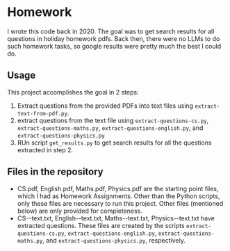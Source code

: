 # Homework
I wrote this code back in 2020. The goal was to get search results for all questions in holiday homework pdfs. Back then, there were no LLMs to do such homework tasks, so google results were pretty much the best I could do.

## Usage
This project accomplishes the goal in 2 steps:
1. Extract questions from the provided PDFs into text files using `extract-text-from-pdf.py`.
2. extract questions from the text file using `extract-questions-cs.py`, `extract-questions-maths.py`, `extract-questions-english.py`, and `extract-questions-physics.py`
3. RUn script `get_results.py` to get search results for all the questions extracted in step 2.

## Files in the repository
+ CS.pdf, English.pdf, Maths.pdf, Physics.pdf are the starting point files, which I had as Homework Assignments. Other than the Python scripts, only these files are necessary to run this project. Other files (mentioned below) are only provided for completeness.
+ CS--text.txt, English--text.txt, Maths--text.txt, Physics--text.txt have extracted questions. These files are created by the scripts `extract-questions-cs.py`, `extract-questions-english.py`, `extract-questions-maths.py`, and `extract-questions-physics.py`, respectively.
